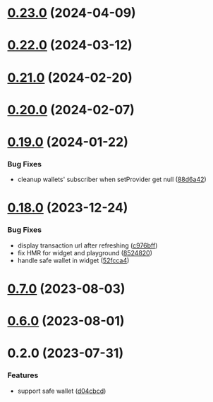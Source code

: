 # [0.23.0](https://github.com/rango-exchange/rango-client/compare/provider-safe@0.22.0...provider-safe@0.23.0) (2024-04-09)



# [0.22.0](https://github.com/rango-exchange/rango-client/compare/provider-safe@0.21.0...provider-safe@0.22.0) (2024-03-12)



# [0.21.0](https://github.com/rango-exchange/rango-client/compare/provider-safe@0.20.0...provider-safe@0.21.0) (2024-02-20)



# [0.20.0](https://github.com/rango-exchange/rango-client/compare/provider-safe@0.19.0...provider-safe@0.20.0) (2024-02-07)



# [0.19.0](https://github.com/rango-exchange/rango-client/compare/provider-safe@0.18.0...provider-safe@0.19.0) (2024-01-22)


### Bug Fixes

* cleanup wallets' subscriber when setProvider get null ([88d6a42](https://github.com/rango-exchange/rango-client/commit/88d6a423c49b34b3d9ff567e22df36c3b009bb76))



# [0.18.0](https://github.com/rango-exchange/rango-client/compare/provider-safe@0.16.0...provider-safe@0.18.0) (2023-12-24)


### Bug Fixes

* display transaction url after refreshing ([c976bff](https://github.com/rango-exchange/rango-client/commit/c976bffd3827ee20de5dd0f21be6d430432fff28))
* fix HMR for widget and playground ([8524820](https://github.com/rango-exchange/rango-client/commit/8524820f10cf0b8921f3db0c4f620ff98daa4103))
* handle safe wallet in widget ([52fcca4](https://github.com/rango-exchange/rango-client/commit/52fcca49315f7e2edb4655ae7b9cd0792c2800d7))



# [0.7.0](https://github.com/rango-exchange/rango-client/compare/provider-safe@0.6.0...provider-safe@0.7.0) (2023-08-03)



# [0.6.0](https://github.com/rango-exchange/rango-client/compare/provider-safe@0.5.0...provider-safe@0.6.0) (2023-08-01)



# 0.2.0 (2023-07-31)


### Features

* support safe wallet ([d04cbcd](https://github.com/rango-exchange/rango-client/commit/d04cbcd2a612755563512d9dff6f2312088d8b4d))



